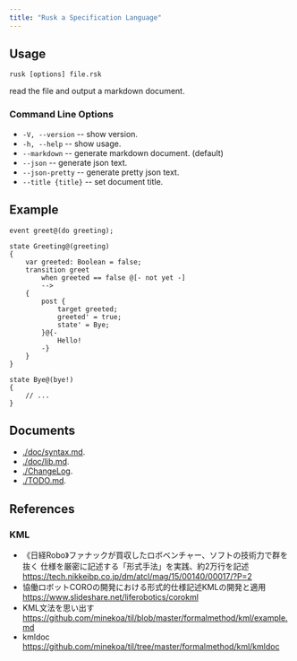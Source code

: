 ```yaml
---
title: "Rusk a Specification Language"
---
```


## Usage

```
rusk [options] file.rsk
```

read the file and output a markdown document.

### Command Line Options

* ``-V, --version``    -- show version.
* ``-h, --help``       -- show usage.
* ``--markdown``       -- generate markdown document. (default)
* ``--json``           -- generate json text.
* ``--json-pretty``    -- generate pretty json text.
* ``--title {title}``  -- set document title.


## Example

```
event greet@(do greeting);

state Greeting@(greeting)
{
	var greeted: Boolean = false;
	transition greet
		when greeted == false @[- not yet -]
		-->
	{
		post {
			target greeted;
			greeted' = true;
			state' = Bye;
		}@{-
			Hello!
		-}
	}
}

state Bye@(bye!)
{
	// ...
}
```

## Documents

* [./doc/syntax.md](./doc/syntax.md).
* [./doc/lib.md](./doc/lib.md).
* [./ChangeLog](./ChangeLog).
* [./TODO.md](./TODO.md).


## References

### KML

* 《日経Robo》ファナックが買収したロボベンチャー、ソフトの技術力で群を抜く
  仕様を厳密に記述する「形式手法」を実践、約2万行を記述
  https://tech.nikkeibp.co.jp/dm/atcl/mag/15/00140/00017/?P=2
* 協働ロボットCOROの開発における形式的仕様記述KMLの開発と適用
  https://www.slideshare.net/liferobotics/corokml
* KML文法を思い出す
  https://github.com/minekoa/til/blob/master/formalmethod/kml/example.md
* kmldoc
  https://github.com/minekoa/til/tree/master/formalmethod/kml/kmldoc
